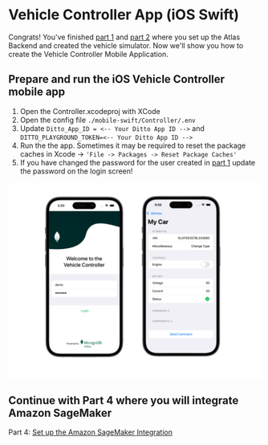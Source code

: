 
# Vehicle Controller App (iOS Swift)

Congrats! You've finished [part 1](https://github.com/mongodb-industry-solutions/Digital-Twins-With-AWS/tree/main/atlas-backend) and [part 2](https://github.com/mongodb-industry-solutions/Digital-Twins-With-AWS/tree/main/device-ts) where you set up the Atlas Backend and created the vehicle simulator. Now we'll show you how to create the Vehicle Controller Mobile Application. 

## Prepare and run the iOS Vehicle Controller mobile app

1. Open the Controller.xcodeproj with XCode
2. Open the config file  ```./mobile-swift/Controller/.env```
3. Update ```Ditto_App_ID = <-- Your Ditto App ID -->``` and ```DITTO_PLAYGROUND_TOKEN=<-- Your Ditto App ID -->```
4. Run the the app. Sometimes it may be required to reset the package caches in Xcode -> ```'File -> Packages -> Reset Package Caches'```
5. If you have changed the password for the user created in [part 1](https://github.com/mongodb-industry-solutions/Digital-Twins-With-AWS/tree/feature/ReadMe/atlas-backend) update the password on the login screen!

![image](../media/Mobileapp.png)

## Continue with Part 4 where you will integrate Amazon SageMaker
Part 4: [Set up the Amazon SageMaker Integration](https://github.com/mongodb-industry-solutions/Digital-Twins-With-AWS/tree/feature/ReadMe/aws-sagemaker)
